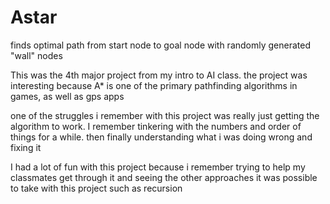 # Astar
finds optimal path from start node to goal node with randomly generated "wall" nodes

This was the 4th major project from my intro to AI class.
the project was interesting because A* is one of the primary pathfinding algorithms in games, as well as gps apps

one of the struggles i remember with this project was really just getting the algorithm to work.
I remember tinkering with the numbers and order of things for a while. then finally understanding what i was doing wrong and fixing it

I had a lot of fun with this project because i remember trying to help my classmates get through it 
and seeing the other approaches it was possible to take with this project such as recursion
